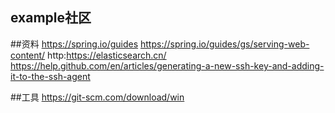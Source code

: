 ## example社区

##资料
https://spring.io/guides
https://spring.io/guides/gs/serving-web-content/
http:https://elasticsearch.cn/
https://help.github.com/en/articles/generating-a-new-ssh-key-and-adding-it-to-the-ssh-agent

##工具
https://git-scm.com/download/win